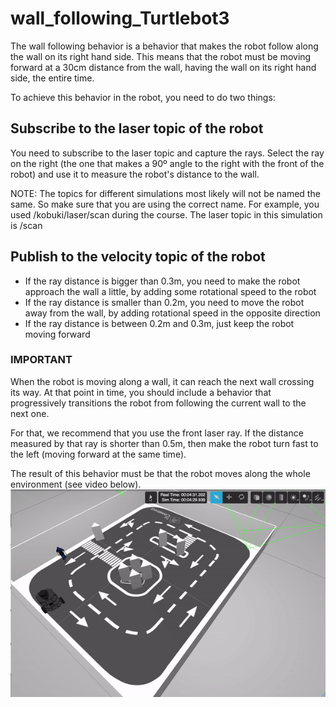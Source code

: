 # wall_following_Turtlebot3

The wall following behavior is a behavior that makes the robot follow along the wall on its right hand side. This means that the robot must be moving forward at a 30cm distance from the wall, having the wall on its right hand side, the entire time.

To achieve this behavior in the robot, you need to do two things:

## Subscribe to the laser topic of the robot

You need to subscribe to the laser topic and capture the rays. Select the ray on the right (the one that makes a 90º angle to the right with the front of the robot) and use it to measure the robot's distance to the wall.

NOTE: The topics for different simulations most likely will not be named the same. So make sure that you are using the correct name. For example, you used /kobuki/laser/scan during the course. The laser topic in this simulation is /scan

## Publish to the velocity topic of the robot

* If the ray distance is bigger than 0.3m, you need to make the robot approach the wall a little, by adding some rotational speed to the robot
* If the ray distance is smaller than 0.2m, you need to move the robot away from the wall, by adding rotational speed in the opposite direction
* If the ray distance is between 0.2m and 0.3m, just keep the robot moving forward

### IMPORTANT

When the robot is moving along a wall, it can reach the next wall crossing its way. At that point in time, you should include a behavior that progressively transitions the robot from following the current wall to the next one.

For that, we recommend that you use the front laser ray. If the distance measured by that ray is shorter than 0.5m, then make the robot turn fast to the left (moving forward at the same time).

The result of this behavior must be that the robot moves along the whole environment (see video below).
![Alt Text](https://github.com/khaledgabr77/wall_following_Turtlebot3/blob/master/wall_follow_long.gif)
